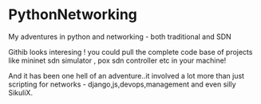 # PythonNetworking
My adventures in python and networking - both traditional and SDN

Githib looks interesing ! you could pull the complete code base of projects like mininet sdn simulator , pox sdn controller etc in your machine!

And it has been one hell of an adventure..it involved a lot more than just scripting for networks - django,js,devops,management and even silly SikuliX.
